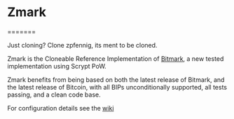 # Zmark
=======

Just cloning? Clone zpfennig, its ment to be cloned.



Zmark is the Cloneable Reference Implementation of [Bitmark](https://github.com/project-zmark/zmark/), a new tested implementation using Scrypt PoW.

Zmark benefits from being based on both the latest release of Bitmark, and the latest release of Bitcoin, with all BIPs unconditionally supported, all tests passing, and a clean code base.

For configuration details see the [wiki](https://github.com/zmark-project/zmark/wiki)

